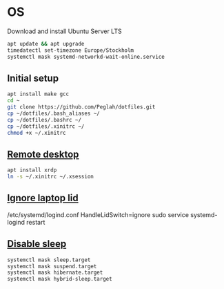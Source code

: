 # OS
Download and install Ubuntu Server LTS
```bash
apt update && apt upgrade
timedatectl set-timezone Europe/Stockholm
systemctl mask systemd-networkd-wait-online.service
```

## Initial setup
```bash
apt install make gcc
cd ~
git clone https://github.com/Peglah/dotfiles.git
cp ~/dotfiles/.bash_aliases ~/
cp ~/dotfiles/.bashrc ~/
cp ~/dotfiles/.xinitrc ~/
chmod +x ~/.xinitrc
```

## [Remote desktop](http://xrdp.org/)
```bash
apt install xrdp
ln -s ~/.xinitrc ~/.xsession
```

## [Ignore laptop lid](https://askubuntu.com/questions/141866/keep-ubuntu-server-running-on-a-laptop-with-the-lid-closed)
/etc/systemd/logind.conf
HandleLidSwitch=ignore
sudo service systemd-logind restart

## [Disable sleep](https://linux-tips.us/how-to-disable-sleep-and-hibernation-on-ubuntu-server/)
```bash
systemctl mask sleep.target
systemctl mask suspend.target
systemctl mask hibernate.target
systemctl mask hybrid-sleep.target
```

## [Touchpad tap-to-click](https://askubuntu.com/questions/971517/synaptics-touchpad-tap-to-click-is-not-working-in-ubuntu-16-04-lts-gnome)
```bash
apt install xserver-xorg-input-synaptics
```

## Change Caps Lock and ESC
```bash
vim /usr/share/X11/xkb/symbols/pc
rm -rf /var/lib/xkb/*
```
Reboot

# Software setup
## Window manager
### [Suckless](https://suckless.org/)
Dependencies:
```bash
apt install libx11-dev libxft-dev libxinerama-dev xinit
```
[feh](https://feh.finalrewind.org/) and [font-manager](https://github.com/FontManager/font-manager)
```bash
apt install feh font-manager
```

Install fonts with `font-manager`

Compile and install dwm, dmenu, st and slstatus
```bash
cd ~/dotfiles/suckless/dwm
make clean install && cd ../dmenu
make clean install && cd ../st
make clean install && cd ../slstatus
make clean install
```
## Programs
### [fastfetch](https://github.com/LinusDierheimer/fastfetch)
Dependencies:
```bash
apt install cmake
```
Download, compile and install:
```bash
cd /tmp
git clone https://github.com/LinusDierheimer/fastfetch
cd fastfetch
mkdir -p build
cd build
cmake ..
cmake --build . --target fastfetch
cp fastfetch /usr/local/bin/
```

### [ly](https://github.com/fairyglade/ly)
Dependencies:
```bash
apt install build-essential libpam0g-dev libxcb-xkb-dev
```
Download, compile and install:
```bash
cd /tmp
git clone --recurse-submodules https://github.com/nullgemm/ly
cd ly
make
make run
make install
systemctl enable ly.service
systemctl disable getty@tty2.service
```

### [Ranger](https://github.com/ranger/ranger)
```bash
apt install ranger
```
[Ranger preview](https://github.com/ranger/ranger/wiki/Video-Previews)

### [Neovim](https://neovim.io/)
```bash
cd /tmp
curl -L -O https://github.com/neovim/neovim/releases/latest/download/nvim-linux64.deb
apt install ./nvim-linux64.deb
cp -r ~/dotfiles/nvim ~/.config/
```

### Network Manager
```bash
apt install network-manager
```
networkmanager-dmenu

### [Mosh](https://mosh.org/)
```bash
apt install mosh
```

### [a4term](https://a4term.com/)
https://github.com/martanne/dvtm/issues/10

### [btop++](https://github.com/aristocratos/btop)
```bash
apt install btop
```

# Other
# **TODO**
music
Install ALSA
$ sudo apt-get install libasound2 libasound2-plugins alsa-utils alsa-oss

Install PulseAudio:
$ sudo apt-get install pulseaudio pulseaudio-utils

Set Group Memberships for PA:
$ sudo usermod -aG pulse,pulse-access <username>

Run the PulseaudioServer:
$ pulseaudio -D

Following command tells us if a sink is recognized by PulseAudio:
$ pacmd list-sinks

Remember sinkname for output below.
This command will play a sound file to a given sink:
$ pacmd play-file <filename> <sinkname>

We may need to unmute audio devices:
for ALSA: use alsamixer
for Pulseaudio: use pacmd set-sink-mute n 0 where n is the sink index (likely 0)
For further CLI commands see also the Pulse Audio Wiki
To configure Pulseaudio Server to our needs we may need to edit /etc/pulse/default.pa and /etc/pulse/daemon.conf that come with self-explanatory. notes.


apt install ncmpcpp mopidy mopidy-mpd mopidy-alsamixer
usermod -a -G audio peglah
make sure aplay can play
curl -O https://www.kozco.com/tech/piano2.wav
mkdir -p ~/.config/ncmpcpp/
cp /usr/share/doc/ncmpcpp/examples/config ~/.config/ncmpcpp/
echo http://fm02-ice.stream.khz.se/fm02_mp3 > ~/banditrock.m3u
sudo mv ~/banditrock.m3u /var/lib/mopidy/m3u/

sudo su
mopidyctl config >> /etc/mopidy/mopidy.conf
exit

fix viz
/etc/mopidy/mopidy.conf
output = tee name=t t. ! queue ! autoaudiosink t. ! queue ! audioresample ! audioconvert ! audio/x-raw,rate=44100,channels=2,format=S16LE ! wavenc ! filesink location=/tmp/mpd.fifo

systemctl enable mopidy
systemctl start mopidy

Keybindings
TODO SXHKD
